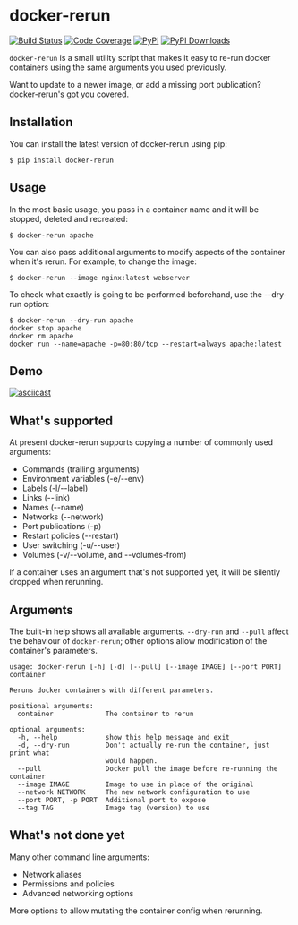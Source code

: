 docker-rerun
===============================================================================

[![Build Status](https://semaphoreci.com/api/v1/csmith/docker-rerun/branches/master/shields_badge.svg)](https://semaphoreci.com/csmith/docker-rerun)
[![Code Coverage](https://coveralls.io/repos/github/csmith/docker-rerun/badge.svg)](https://coveralls.io/github/csmith/docker-rerun)
[![PyPI](https://img.shields.io/pypi/v/docker-rerun.svg?maxAge=2592000)](https://pypi.python.org/pypi/docker-rerun)
[![PyPI Downloads](https://img.shields.io/pypi/dm/docker-rerun.svg)](https://pypi.python.org/pypi/docker-rerun)

`docker-rerun` is a small utility script that makes it easy to re-run docker
containers using the same arguments you used previously.

Want to update to a newer image, or add a missing port publication?
docker-rerun's got you covered.

## Installation

You can install the latest version of docker-rerun using pip:

    $ pip install docker-rerun

## Usage

In the most basic usage, you pass in a container name and it will be
stopped, deleted and recreated:

    $ docker-rerun apache

You can also pass additional arguments to modify aspects of the container
when it's rerun. For example, to change the image:

    $ docker-rerun --image nginx:latest webserver

To check what exactly is going to be performed beforehand, use the --dry-run
option:

    $ docker-rerun --dry-run apache
    docker stop apache
    docker rm apache
    docker run --name=apache -p=80:80/tcp --restart=always apache:latest

## Demo

[![asciicast](https://asciinema.org/a/80782.png)](https://asciinema.org/a/80782?speed=2.5&autoplay=1)

## What's supported

At present docker-rerun supports copying a number of commonly used arguments:

 * Commands (trailing arguments)
 * Environment variables (-e/--env)
 * Labels (-l/--label)
 * Links (--link)
 * Names (--name)
 * Networks (--network)
 * Port publications (-p)
 * Restart policies (--restart)
 * User switching (-u/--user)
 * Volumes (-v/--volume, and --volumes-from)

If a container uses an argument that's not supported yet, it will be silently
dropped when rerunning.

## Arguments

The built-in help shows all available arguments. `--dry-run` and `--pull`
affect the behaviour of `docker-rerun`; other options allow modification
of the container's parameters.

    usage: docker-rerun [-h] [-d] [--pull] [--image IMAGE] [--port PORT] container
    
    Reruns docker containers with different parameters.
    
    positional arguments:
      container             The container to rerun
    
    optional arguments:
      -h, --help            show this help message and exit
      -d, --dry-run         Don't actually re-run the container, just print what
                            would happen.
      --pull                Docker pull the image before re-running the container
      --image IMAGE         Image to use in place of the original
      --network NETWORK     The new network configuration to use
      --port PORT, -p PORT  Additional port to expose
      --tag TAG             Image tag (version) to use

## What's not done yet

Many other command line arguments:

 * Network aliases
 * Permissions and policies
 * Advanced networking options

More options to allow mutating the container config when rerunning.

